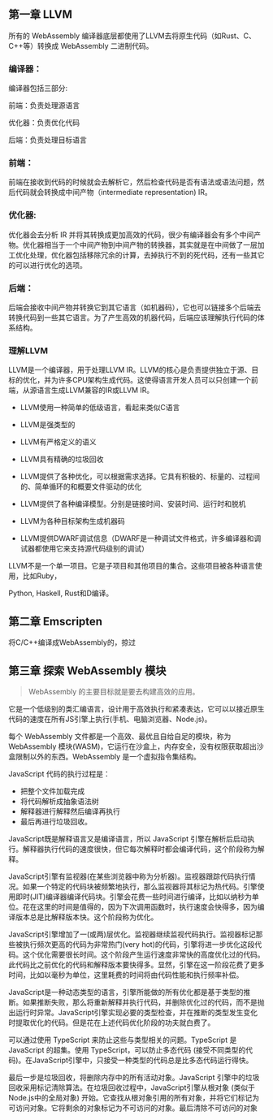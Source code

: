 ## 第一章 LLVM

所有的 WebAssembly 编译器底层都使用了LLVM去将原生代码（如Rust、C、C++等）转换成 WebAssembly 二进制代码。

### 编译器：

编译器包括三部分:

前端：负责处理源语言

优化器：负责优化代码

后端：负责处理目标语言

### 前端：

前端在接收到代码的时候就会去解析它，然后检查代码是否有语法或语法问题，然后代码就会转换成中间产物（intermediate representation) IR。

### 优化器:

优化器会去分析 IR 并将其转换成更加高效的代码，很少有编译器会有多个中间产物。优化器相当于一个中间产物到中间产物的转换器，其实就是在中间做了一层加工优化处理，优化器包括移除冗余的计算，去掉执行不到的死代码，还有一些其它的可以进行优化的选项。

### 后端：

后端会接收中间产物并转换它到其它语言（如机器码），它也可以链接多个后端去转换代码到一些其它语言。为了产生高效的机器代码，后端应该理解执行代码的体系结构。

### 理解LLVM

LLVM是一个编译器，用于处理LLVM IR。LLVM的核心是负责提供独立于源、目标的优化，并为许多CPU架构生成代码。这使得语言开发人员可以只创建一个前端，从源语言生成LLVM兼容的IR或LLVM IR。

- LLVM使用一种简单的低级语言，看起来类似C语言

- LLVM是强类型的

- LLVM有严格定义的语义

- LLVM具有精确的垃圾回收

- LLVM提供了各种优化，可以根据需求选择。它具有积极的、标量的、过程间的、简单循环的和概要文件驱动的优化
- LLVM提供了各种编译模型。分别是链接时间、安装时间、运行时和脱机
- LLVM为各种目标架构生成机器码
- LLVM提供DWARF调试信息（DWARF是一种调试文件格式，许多编译器和调试器都使用它来支持源代码级别的调试）

LLVM不是一个单一项目。它是子项目和其他项目的集合。这些项目被各种语言使用，比如Ruby，

Python, Haskell, Rust和D编译。

## 第二章 Emscripten

将C/C++编译成WebAssembly的，掠过

## 第三章 探索 WebAssembly 模块

> WebAssembly 的主要目标就是要去构建高效的应用。

它是一个低级别的类汇编语言，设计用于高效执行和紧凑表达，它可以以接近原生代码的速度在所有JS引擎上执行(手机、电脑浏览器、Node.js)。

每个 WebAssembly 文件都是一个高效、最优且自给自足的模块，称为 WebAssembly 模块(WASM)，它运行在沙盒上，内存安全，没有权限获取超出沙盒限制以外的东西。WebAssembly 是一个虚拟指令集结构。

JavaScript 代码的执行过程是：

- 把整个文件加载完成
- 将代码解析成抽象语法树
- 解释器进行解释然后编译再执行
- 最后再进行垃圾回收。

JavaScript既是解释语言又是编译语言，所以 JavaScript 引擎在解析后启动执行。解释器执行代码的速度很快，但它每次解释时都会编译代码，这个阶段称为解释。

JavaScript引擎有监视器(在某些浏览器中称为分析器)。监视器跟踪代码执行情况。如果一个特定的代码块被频繁地执行，那么监视器将其标记为热代码。引擎使用即时(JIT)编译器编译代码块。引擎会花费一些时间进行编译，比如以纳秒为单位。花在这里的时间是值得的，因为下次调用函数时，执行速度会快得多，因为编译版本总是比解释版本快。这个阶段称为优化。

JavaScript引擎增加了一(或两)层优化。监视器继续监视代码执行。监视器标记那些被执行频次更高的代码为非常热门(very hot)的代码，引擎将进一步优化这段代码。这个优化需要很长时间。这个阶段产生运行速度非常快的高度优化过的代码。此代码比之前优化的代码和解释版本要快得多。显然，引擎在这一阶段花费了更多时间，比如以毫秒为单位，这里耗费的时间将由代码性能和执行频率补偿。

JavaScript是一种动态类型的语言，引擎所能做的所有优化都是基于类型的推断。如果推断失败，那么将重新解释并执行代码，并删除优化过的代码，而不是抛出运行时异常。JavaScript引擎实现必要的类型检查，并在推断的类型发生变化时提取优化的代码。但是花在上述代码优化阶段的功夫就白费了。

可以通过使用 TypeScript 来防止这些与类型相关的问题。TypeScript 是 JavaScript 的超集。使用 TypeScript，可以防止多态代码 (接受不同类型的代码)。在JavaScript引擎中，只接受一种类型的代码总是比多态代码运行得快。

最后一步是垃圾回收，将删除内存中的所有活动对象。JavaScript 引擎中的垃圾回收采用标记清除算法。在垃圾回收过程中，JavaScript引擎从根对象 (类似于Node.js中的全局对象) 开始。它查找从根对象引用的所有对象，并将它们标记为可访问对象。它将剩余的对象标记为不可访问的对象。最后清除不可访问的对象
